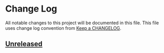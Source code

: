 # Change Log
All notable changes to this project will be documented in this file.
This file uses change log convention from [Keep a CHANGELOG](http://keepachangelog.com).

## [Unreleased][unreleased]


[unreleased]: https://github.com/luismayta/docker-ubuntu-emacs/compare/0.0.2...HEAD
[0.0.2]: https://github.com/luismayta/docker-ubuntu-emacs/compare/0.0.1...0.0.2
[0.0.1]: https://github.com/luismayta/docker-ubuntu-emacs/compare/0.0.0...0.0.1

[CHANGELOG.md]: CHANGELOG.md
[CONTRIBUTING.md]: CONTRIBUTING.md
[LICENCE]: LICENCE
[README.md]: README.md
